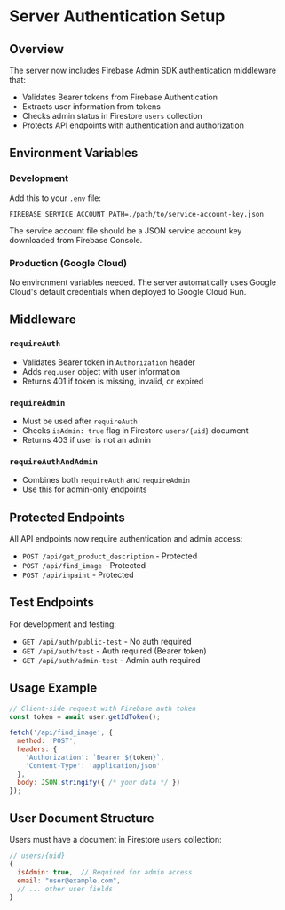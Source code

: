 # Server Authentication Setup

## Overview

The server now includes Firebase Admin SDK authentication middleware that:
- Validates Bearer tokens from Firebase Authentication
- Extracts user information from tokens
- Checks admin status in Firestore `users` collection
- Protects API endpoints with authentication and authorization

## Environment Variables

### Development
Add this to your `.env` file:

```env
FIREBASE_SERVICE_ACCOUNT_PATH=./path/to/service-account-key.json
```

The service account file should be a JSON service account key downloaded from Firebase Console.

### Production (Google Cloud)
No environment variables needed. The server automatically uses Google Cloud's default credentials when deployed to Google Cloud Run.

## Middleware

### `requireAuth`
- Validates Bearer token in `Authorization` header
- Adds `req.user` object with user information
- Returns 401 if token is missing, invalid, or expired

### `requireAdmin` 
- Must be used after `requireAuth`
- Checks `isAdmin: true` flag in Firestore `users/{uid}` document
- Returns 403 if user is not an admin

### `requireAuthAndAdmin`
- Combines both `requireAuth` and `requireAdmin`
- Use this for admin-only endpoints

## Protected Endpoints

All API endpoints now require authentication and admin access:

- `POST /api/get_product_description` - Protected
- `POST /api/find_image` - Protected  
- `POST /api/inpaint` - Protected

## Test Endpoints

For development and testing:

- `GET /api/auth/public-test` - No auth required
- `GET /api/auth/test` - Auth required (Bearer token)
- `GET /api/auth/admin-test` - Admin auth required

## Usage Example

```javascript
// Client-side request with Firebase auth token
const token = await user.getIdToken();

fetch('/api/find_image', {
  method: 'POST',
  headers: {
    'Authorization': `Bearer ${token}`,
    'Content-Type': 'application/json'
  },
  body: JSON.stringify({ /* your data */ })
});
```

## User Document Structure

Users must have a document in Firestore `users` collection:

```javascript
// users/{uid}
{
  isAdmin: true,  // Required for admin access
  email: "user@example.com",
  // ... other user fields
}
```
